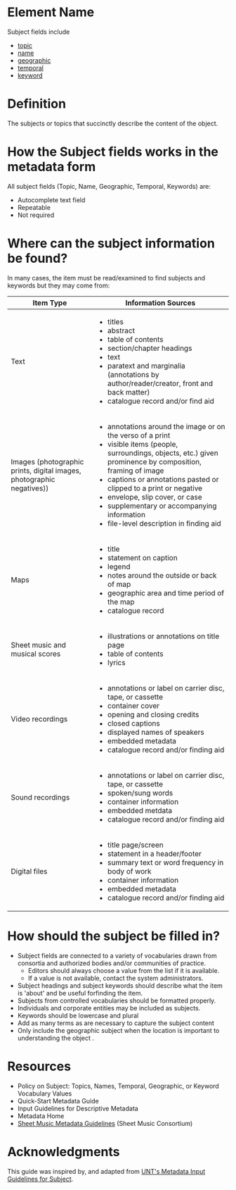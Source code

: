 # Element Name

Subject fields include
  * [topic](https://www.dublincore.org/specifications/dublin-core/dcmi-terms/#http://purl.org/dc/terms/subject)
  * [name](https://www.dublincore.org/specifications/dublin-core/dcmi-terms/#http://purl.org/dc/terms/subject)
  * [geographic](https://www.dublincore.org/specifications/dublin-core/dcmi-terms/#http://purl.org/dc/terms/spatial)
  * [temporal](https://www.dublincore.org/specifications/dublin-core/dcmi-terms/#http://purl.org/dc/terms/temporal)
  * [keyword](https://www.dublincore.org/specifications/dublin-core/dcmi-terms/#http://purl.org/dc/terms/subject)

# Definition

The subjects or topics that succinctly describe the content of the object.

# How the Subject fields works in the metadata form

All subject fields (Topic, Name, Geographic, Temporal, Keywords) are:

* Autocomplete text field
* Repeatable
* Not required

# Where can the subject information be found?

In many cases, the item must be read/examined to find subjects and keywords but they may come from:

| Item Type | Information Sources |
| --------- | ------------------- |
| Text | <ul><li>titles</li><li>abstract</li><li>table of contents</li><li>section/chapter headings</li><li>text</li><li>paratext and marginalia (annotations by author/reader/creator, front and back matter)</li><li>catalogue record and/or find aid</li></ul> |
| Images (photographic prints, digital images, photographic negatives)) | <ul><li>annotations around the image or on the verso of a print</li><li>visible items (people, surroundings, objects, etc.) given prominence by composition, framing of image</li><li>captions or annotations pasted or clipped to a print or negative</li><li>envelope, slip cover, or case</li><li>supplementary or accompanying information</li><li>file-level description in finding aid</li></ul> |
| Maps | <ul><li>title</li><li>statement on caption</li><li>legend</li><li>notes around the outside or back of map</li><li>geographic area and time period of the map</li><li>catalogue record</li></ul> |
| Sheet music and musical scores | <ul><li>illustrations or annotations on title page</li><li>table of contents</li><li>lyrics</li></ul> |
| Video recordings | <ul><li>annotations or label on carrier disc, tape, or cassette</li><li>container cover</li><li>opening and closing credits</li><li>closed captions</li><li>displayed names of speakers</li><li>embedded metadata</li><li>catalogue record and/or finding aid</li></ul> |
| Sound recordings | <ul><li>annotations or label on carrier disc, tape, or cassette</li><li>spoken/sung words</li><li>container information</li><li>embedded metdata</li><li>catalogue record and/or finding aid</li></ul> |
| Digital files | <ul><li>title page/screen</li><li>statement in a header/footer</li><li>summary text or word frequency in body of work</li><li>container information</li><li>embedded metadata</li><li>catalogue record and/or finding aid</li></ul> |

# How should the subject be filled in?

* Subject fields are connected to a variety of vocabularies drawn from consortia and authorized bodies and/or communities of practice.
  * Editors should always choose a value from the list if it is available.
  * If a value is not available, contact the system administrators. 
* Subject headings and subject keywords should describe what the item is 'about' and be useful forfinding the item.
* Subjects from controlled vocabularies should be formatted properly.
* Individuals and corporate entities may be included as subjects.
* Keywords should be lowercase and plural
* Add as many terms as are necessary to capture the subject content
* Only include the geographic subject when the location is important to understanding the object .

# Resources

* Policy on Subject: Topics, Names, Temporal, Geographic, or Keyword Vocabulary Values
* Quick-Start Metadata Guide
* Input Guidelines for Descriptive Metadata
* Metadata Home
* [Sheet Music Metadata Guidelines](https://digital2.library.ucla.edu/sheetmusic/aboutProject.html#SubjectforSMCmetadata-SubjectMetadata) (Sheet Music Consortium)

# Acknowledgments

This guide was inspired by, and adapted from [UNT's Metadata Input Guidelines for Subject](https://library.unt.edu/digital-projects-unit/metadata/fields/subject).
